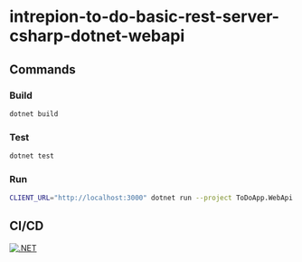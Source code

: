 # intrepion-to-do-basic-rest-server-csharp-dotnet-webapi

## Commands

### Build

```bash
dotnet build
```

### Test

```bash
dotnet test
```

### Run

```bash
CLIENT_URL="http://localhost:3000" dotnet run --project ToDoApp.WebApi
```

## CI/CD

[![.NET](https://github.com/intrepion/intrepion-to-do-basic-rest-server-csharp-dotnet-webapi/actions/workflows/dotnet.yml/badge.svg?branch=main)](https://github.com/intrepion/intrepion-to-do-basic-rest-server-csharp-dotnet-webapi/actions/workflows/dotnet.yml)
